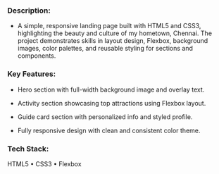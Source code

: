### Description:
- A simple, responsive landing page built with HTML5 and CSS3, highlighting the beauty and culture of my hometown, Chennai. The project demonstrates skills in layout design, Flexbox, background images, color palettes, and reusable styling for sections and components.

### Key Features:

- Hero section with full-width background image and overlay text.

- Activity section showcasing top attractions using Flexbox layout.

- Guide card section with personalized info and styled profile.

- Fully responsive design with clean and consistent color theme.

### Tech Stack:
HTML5 • CSS3 • Flexbox
